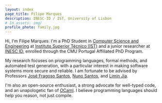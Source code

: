 ```yaml
---
layout: index
page_title: Filipe Marques
description: INESC-ID / IST, University of Lisbon
# In assets: img/
profile_photo: family.jpg
---
```


Hi, I'm Filipe Marques. I'm a PhD Student in <a href="https://fenix.tecnico.ulisboa.pt/cursos/deic/phd-home">Computer Science and Engineering</a> at <a href="https://tecnico.ulisboa.pt/en">Instituto Superior Técnico (IST)</a> and a junior researcher at <a href="https://www.inesc-id.pt">INESC ID</a>, enrolled through the CMU Portugal Affiliated PhD Program.

My research focuses on programming languages, formal methods, and automated test generation, with a particular interest in making software systems more secure and reliable. I am fortunate to be advised by Professors <a href="https://web.ist.utl.pt/jose.fragoso">José Fragoso Santos</a>, <a href="https://www.gsd.inesc-id.pt/~nsantos">Nuno Santos</a>, and <a href="https://www.ece.cmu.edu/directory/bios/jia-limin.html">Limin Jia</a>.

I'm also an open-source enthusiast, a strong advocate for well-typed code, and an unapologetic fan of <a href="https://ocaml.org/">OCaml</a>. I believe programming languages should help you reason, not just compile.
